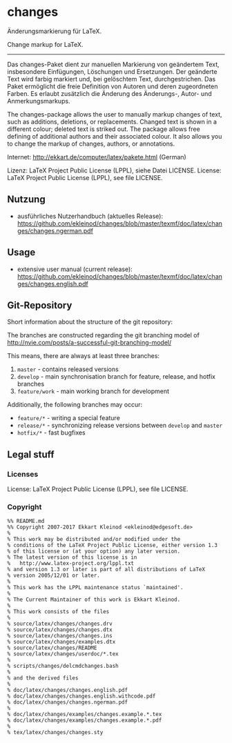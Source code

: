 # changes

Änderungsmarkierung für LaTeX.

Change markup for LaTeX.

----

Das changes-Paket dient zur manuellen Markierung von geändertem Text, insbesondere Einfügungen, Löschungen und Ersetzungen.
Der geänderte Text wird farbig markiert und, bei gelöschtem Text, durchgestrichen.
Das Paket ermöglicht die freie Definition von Autoren und deren zugeordneten Farben.
Es erlaubt zusätzlich die Änderung des Änderungs-, Autor- und Anmerkungsmarkups.

The changes-package allows the user to manually markup changes of text, such as additions, deletions, or replacements.
Changed text is shown in a different colour; deleted text is striked out.
The package allows free defining of additional authors and their associated colour.
It also allows you to change the markup of changes, authors, or annotations.

Internet: http://ekkart.de/computer/latex/pakete.html (German)

Lizenz: LaTeX Project Public License (LPPL), siehe Datei LICENSE.
License: LaTeX Project Public License (LPPL), see file LICENSE.

## Nutzung

- ausführliches Nutzerhandbuch (aktuelles Release): <https://github.com/ekleinod/changes/blob/master/texmf/doc/latex/changes/changes.ngerman.pdf>

## Usage

- extensive user manual (current release): <https://github.com/ekleinod/changes/blob/master/texmf/doc/latex/changes/changes.english.pdf>

## Git-Repository

Short information about the structure of the git repository:

The branches are constructed regarding the git branching model of http://nvie.com/posts/a-successful-git-branching-model/

This means, there are always at least three branches:

1. `master` - contains released versions
2. `develop` - main synchronisation branch for feature, release, and hotfix branches
3. `feature/work` - main working branch for development

Additionally, the following branches may occur:

- `feature/*` - writing a special feature
- `release/*` - synchronizing release versions between `develop` and `master`
- `hotfix/*` - fast bugfixes

## Legal stuff

### Licenses

License: LaTeX Project Public License (LPPL), see file LICENSE.

### Copyright

	%% README.md
	%% Copyright 2007-2017 Ekkart Kleinod <ekleinod@edgesoft.de>
	%
	% This work may be distributed and/or modified under the
	% conditions of the LaTeX Project Public License, either version 1.3
	% of this license or (at your option) any later version.
	% The latest version of this license is in
	%   http://www.latex-project.org/lppl.txt
	% and version 1.3 or later is part of all distributions of LaTeX
	% version 2005/12/01 or later.
	%
	% This work has the LPPL maintenance status `maintained'.
	%
	% The Current Maintainer of this work is Ekkart Kleinod.
	%
	% This work consists of the files
	%
	% source/latex/changes/changes.drv
	% source/latex/changes/changes.dtx
	% source/latex/changes/changes.ins
	% source/latex/changes/examples.dtx
	% source/latex/changes/README
	% source/latex/changes/userdoc/*.tex
	%
	% scripts/changes/delcmdchanges.bash
	%
	% and the derived files
	%
	% doc/latex/changes/changes.english.pdf
	% doc/latex/changes/changes.english.withcode.pdf
	% doc/latex/changes/changes.ngerman.pdf
	%
	% doc/latex/changes/examples/changes.example.*.tex
	% doc/latex/changes/examples/changes.example.*.pdf
	%
	% tex/latex/changes/changes.sty
